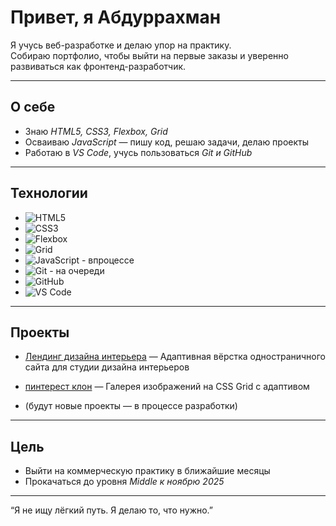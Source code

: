 # Привет, я Абдуррахман

Я учусь веб-разработке и делаю упор на практику.  
Собираю портфолио, чтобы выйти на первые заказы и уверенно развиваться как фронтенд-разработчик.

---

## О себе

- Знаю *HTML5, CSS3, Flexbox, Grid*
- Осваиваю *JavaScript* — пишу код, решаю задачи, делаю проекты
- Работаю в *VS Code*, учусь пользоваться *Git и GitHub*

---

## Технологии

- ![HTML5](https://img.shields.io/badge/-HTML5-E34F26?style=for-the-badge&logo=html5&logoColor=white)
- ![CSS3](https://img.shields.io/badge/-CSS3-1572B6?style=for-the-badge&logo=css3&logoColor=white)
- ![Flexbox](https://img.shields.io/badge/-Flexbox-2965f1?style=for-the-badge&logo=css3&logoColor=white)
- ![Grid](https://img.shields.io/badge/-CSS%20Grid-FFA500?style=for-the-badge&logo=css3&logoColor=white)
- ![JavaScript](https://img.shields.io/badge/-JavaScript-F7DF1E?style=for-the-badge&logo=javascript&logoColor=black) - впроцессе
- ![Git](https://img.shields.io/badge/-Git-F05032?style=for-the-badge&logo=git&logoColor=white) - на очереди
- ![GitHub](https://img.shields.io/badge/-GitHub-181717?style=for-the-badge&logo=github&logoColor=white)
- ![VS Code](https://img.shields.io/badge/-VSCode-007ACC?style=for-the-badge&logo=visual-studio-code&logoColor=white)

---

## Проекты

- [Лендинг дизайна интерьера]( https://abdurrahman0167.github.io/interior-design-landing/) — Адаптивная вёрстка одностраничного сайта для студии дизайна интерьеров

- [пинтерест клон](https://abdurrahman0167.github.io/pinterest-mini-clone/) — Галерея изображений на CSS Grid с адаптивом

- (будут новые проекты — в процессе разработки)

---

## Цель

- Выйти на коммерческую практику в ближайшие месяцы  
- Прокачаться до уровня *Middle к ноябрю 2025*

---

“Я не ищу лёгкий путь. Я делаю то, что нужно.”
